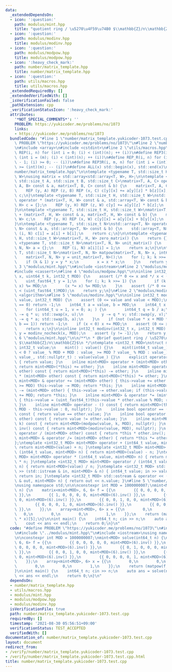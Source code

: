 ```yaml
---
data:
  _extendedDependsOn:
  - icon: ':question:'
    path: modulus/mint.hpp
    title: "quotient ring / \u5270\u4F59\u74B0 $\\mathbb{Z}/n\\mathbb{Z}$"
  - icon: ':question:'
    path: modulus/modinv.hpp
    title: modulus/modinv.hpp
  - icon: ':question:'
    path: modulus/modpow.hpp
    title: modulus/modpow.hpp
  - icon: ':heavy_check_mark:'
    path: number/matrix_template.hpp
    title: number/matrix_template.hpp
  - icon: ':question:'
    path: utils/macros.hpp
    title: utils/macros.hpp
  _extendedRequiredBy: []
  _extendedVerifiedWith: []
  _isVerificationFailed: false
  _pathExtension: cpp
  _verificationStatusIcon: ':heavy_check_mark:'
  attributes:
    '*NOT_SPECIAL_COMMENTS*': ''
    PROBLEM: https://yukicoder.me/problems/no/1073
    links:
    - https://yukicoder.me/problems/no/1073
  bundledCode: "#line 1 \"number/matrix_template.yukicoder-1073.test.cpp\"\n#define\
    \ PROBLEM \"https://yukicoder.me/problems/no/1073\"\n#line 2 \"number/matrix_template.hpp\"\
    \n#include <array>\n#include <cstdint>\n#line 2 \"utils/macros.hpp\"\n#define\
    \ REP(i, n) for (int i = 0; (i) < (int)(n); ++ (i))\n#define REP3(i, m, n) for\
    \ (int i = (m); (i) < (int)(n); ++ (i))\n#define REP_R(i, n) for (int i = (int)(n)\
    \ - 1; (i) >= 0; -- (i))\n#define REP3R(i, m, n) for (int i = (int)(n) - 1; (i)\
    \ >= (int)(m); -- (i))\n#define ALL(x) std::begin(x), std::end(x)\n#line 5 \"\
    number/matrix_template.hpp\"\n\ntemplate <typename T, std::size_t H, std::size_t\
    \ W>\nusing matrix = std::array<std::array<T, W>, H>;\n\ntemplate <typename T,\
    \ std::size_t A, std::size_t B, std::size_t C>\nmatrix<T, A, C> operator * (matrix<T,\
    \ A, B> const & a, matrix<T, B, C> const & b) {\n    matrix<T, A, C> c = {};\n\
    \    REP (y, A) REP (z, B) REP (x, C) c[y][x] += a[y][z] * b[z][x];\n    return\
    \ c;\n}\ntemplate <typename T, std::size_t H, std::size_t W>\nstd::array<T, H>\
    \ operator * (matrix<T, H, W> const & a, std::array<T, W> const & b) {\n    std::array<T,\
    \ H> c = {};\n    REP (y, H) REP (z, W) c[y] += a[y][z] * b[z];\n    return c;\n\
    }\n\ntemplate <typename T, std::size_t H, std::size_t W>\nmatrix<T, H, W> operator\
    \ + (matrix<T, H, W> const & a, matrix<T, H, W> const & b) {\n    matrix<T, H,\
    \ W> c;\n    REP (y, H) REP (x, W) c[y][x] = a[y][x] + b[y][x];\n    return c;\n\
    }\n\ntemplate <typename T, std::size_t N>\nstd::array<T, N> operator + (std::array<T,\
    \ N> const & a, std::array<T, N> const & b) {\n    std::array<T, N> c;\n    REP\
    \ (i, N) c[i] = a[i] + b[i];\n    return c;\n}\n\ntemplate <typename T, std::size_t\
    \ H, std::size_t W>\nmatrix<T, H, W> zero_matrix() {\n    return {};\n}\n\ntemplate\
    \ <typename T, std::size_t N>\nmatrix<T, N, N> unit_matrix() {\n    matrix<T,\
    \ N, N> a = {};\n    REP (i, N) a[i][i] = 1;\n    return a;\n}\n\ntemplate <typename\
    \ T, std::size_t N>\nmatrix<T, N, N> matpow(matrix<T, N, N> x, int64_t k) {\n\
    \    matrix<T, N, N> y = unit_matrix<T, N>();\n    for (; k; k >>= 1) {\n    \
    \    if (k & 1) y = y * x;\n        x = x * x;\n    }\n    return y;\n}\n#line\
    \ 3 \"modulus/mint.hpp\"\n#include <iostream>\n#line 2 \"modulus/modpow.hpp\"\n\
    #include <cassert>\n#line 4 \"modulus/modpow.hpp\"\n\ninline int32_t modpow(uint_fast64_t\
    \ x, uint64_t k, int32_t MOD) {\n    assert (/* 0 <= x and */ x < (uint_fast64_t)MOD);\n\
    \    uint_fast64_t y = 1;\n    for (; k; k >>= 1) {\n        if (k & 1) (y *=\
    \ x) %= MOD;\n        (x *= x) %= MOD;\n    }\n    assert (/* 0 <= y and */ y\
    \ < (uint_fast64_t)MOD);\n    return y;\n}\n#line 2 \"modulus/modinv.hpp\"\n#include\
    \ <algorithm>\n#line 5 \"modulus/modinv.hpp\"\n\ninline int32_t modinv_nocheck(int32_t\
    \ value, int32_t MOD) {\n    assert (0 <= value and value < MOD);\n    if (value\
    \ == 0) return -1;\n    int64_t a = value, b = MOD;\n    int64_t x = 0, y = 1;\n\
    \    for (int64_t u = 1, v = 0; a; ) {\n        int64_t q = b / a;\n        x\
    \ -= q * u; std::swap(x, u);\n        y -= q * v; std::swap(y, v);\n        b\
    \ -= q * a; std::swap(b, a);\n    }\n    if (not (value * x + MOD * y == b and\
    \ b == 1)) return -1;\n    if (x < 0) x += MOD;\n    assert (0 <= x and x < MOD);\n\
    \    return x;\n}\n\ninline int32_t modinv(int32_t x, int32_t MOD) {\n    int32_t\
    \ y = modinv_nocheck(x, MOD);\n    assert (y != -1);\n    return y;\n}\n#line\
    \ 6 \"modulus/mint.hpp\"\n\n/**\n * @brief quotient ring / \u5270\u4F59\u74B0\
    \ $\\mathbb{Z}/n\\mathbb{Z}$\n */\ntemplate <int32_t MOD>\nstruct mint {\n   \
    \ int32_t value;\n    mint() : value() {}\n    mint(int64_t value_) : value(value_\
    \ < 0 ? value_ % MOD + MOD : value_ >= MOD ? value_ % MOD : value_) {}\n    mint(int32_t\
    \ value_, std::nullptr_t) : value(value_) {}\n    explicit operator bool() const\
    \ { return value; }\n    inline mint<MOD> operator + (mint<MOD> other) const {\
    \ return mint<MOD>(*this) += other; }\n    inline mint<MOD> operator - (mint<MOD>\
    \ other) const { return mint<MOD>(*this) -= other; }\n    inline mint<MOD> operator\
    \ * (mint<MOD> other) const { return mint<MOD>(*this) *= other; }\n    inline\
    \ mint<MOD> & operator += (mint<MOD> other) { this->value += other.value; if (this->value\
    \ >= MOD) this->value -= MOD; return *this; }\n    inline mint<MOD> & operator\
    \ -= (mint<MOD> other) { this->value -= other.value; if (this->value <    0) this->value\
    \ += MOD; return *this; }\n    inline mint<MOD> & operator *= (mint<MOD> other)\
    \ { this->value = (uint_fast64_t)this->value * other.value % MOD; return *this;\
    \ }\n    inline mint<MOD> operator - () const { return mint<MOD>(this->value ?\
    \ MOD - this->value : 0, nullptr); }\n    inline bool operator == (mint<MOD> other)\
    \ const { return value == other.value; }\n    inline bool operator != (mint<MOD>\
    \ other) const { return value != other.value; }\n    inline mint<MOD> pow(uint64_t\
    \ k) const { return mint<MOD>(modpow(value, k, MOD), nullptr); }\n    inline mint<MOD>\
    \ inv() const { return mint<MOD>(modinv(value, MOD), nullptr); }\n    inline mint<MOD>\
    \ operator / (mint<MOD> other) const { return *this * other.inv(); }\n    inline\
    \ mint<MOD> & operator /= (mint<MOD> other) { return *this *= other.inv(); }\n\
    };\ntemplate <int32_t MOD> mint<MOD> operator + (int64_t value, mint<MOD> n) {\
    \ return mint<MOD>(value) + n; }\ntemplate <int32_t MOD> mint<MOD> operator -\
    \ (int64_t value, mint<MOD> n) { return mint<MOD>(value) - n; }\ntemplate <int32_t\
    \ MOD> mint<MOD> operator * (int64_t value, mint<MOD> n) { return mint<MOD>(value)\
    \ * n; }\ntemplate <int32_t MOD> mint<MOD> operator / (int64_t value, mint<MOD>\
    \ n) { return mint<MOD>(value) / n; }\ntemplate <int32_t MOD> std::istream & operator\
    \ >> (std::istream & in, mint<MOD> & n) { int64_t value; in >> value; n = value;\
    \ return in; }\ntemplate <int32_t MOD> std::ostream & operator << (std::ostream\
    \ & out, mint<MOD> n) { return out << n.value; }\n#line 5 \"number/matrix_template.yukicoder-1073.test.cpp\"\
    \nusing namespace std;\n\n\nconstexpr int MOD = 1000000007;\nmint<MOD> solve(int64_t\
    \ n) {\n    matrix<mint<MOD>, 6, 6> f = {{\n        {{ 0, 0, 0, 0, 0, mint<MOD>(6).inv()\
    \ }},\n        {{ 1, 0, 0, 0, 0, mint<MOD>(6).inv() }},\n        {{ 0, 1, 0, 0,\
    \ 0, mint<MOD>(6).inv() }},\n        {{ 0, 0, 1, 0, 0, mint<MOD>(6).inv() }},\n\
    \        {{ 0, 0, 0, 1, 0, mint<MOD>(6).inv() }},\n        {{ 0, 0, 0, 0, 1, mint<MOD>(6).inv()\
    \ }},\n    }};\n    array<mint<MOD>, 6> x = {{\n        0,\n        0,\n     \
    \   0,\n        0,\n        0,\n        1,\n    }};\n    return (matpow(f, n)\
    \ * x)[5];\n}\n\nint main() {\n    int64_t n; cin >> n;\n    auto ans = solve(n);\n\
    \    cout << ans << endl;\n    return 0;\n}\n"
  code: "#define PROBLEM \"https://yukicoder.me/problems/no/1073\"\n#include \"../number/matrix_template.hpp\"\
    \n#include \"../modulus/mint.hpp\"\n#include <iostream>\nusing namespace std;\n\
    \n\nconstexpr int MOD = 1000000007;\nmint<MOD> solve(int64_t n) {\n    matrix<mint<MOD>,\
    \ 6, 6> f = {{\n        {{ 0, 0, 0, 0, 0, mint<MOD>(6).inv() }},\n        {{ 1,\
    \ 0, 0, 0, 0, mint<MOD>(6).inv() }},\n        {{ 0, 1, 0, 0, 0, mint<MOD>(6).inv()\
    \ }},\n        {{ 0, 0, 1, 0, 0, mint<MOD>(6).inv() }},\n        {{ 0, 0, 0, 1,\
    \ 0, mint<MOD>(6).inv() }},\n        {{ 0, 0, 0, 0, 1, mint<MOD>(6).inv() }},\n\
    \    }};\n    array<mint<MOD>, 6> x = {{\n        0,\n        0,\n        0,\n\
    \        0,\n        0,\n        1,\n    }};\n    return (matpow(f, n) * x)[5];\n\
    }\n\nint main() {\n    int64_t n; cin >> n;\n    auto ans = solve(n);\n    cout\
    \ << ans << endl;\n    return 0;\n}\n"
  dependsOn:
  - number/matrix_template.hpp
  - utils/macros.hpp
  - modulus/mint.hpp
  - modulus/modpow.hpp
  - modulus/modinv.hpp
  isVerificationFile: true
  path: number/matrix_template.yukicoder-1073.test.cpp
  requiredBy: []
  timestamp: '2021-08-30 05:56:51+09:00'
  verificationStatus: TEST_ACCEPTED
  verifiedWith: []
documentation_of: number/matrix_template.yukicoder-1073.test.cpp
layout: document
redirect_from:
- /verify/number/matrix_template.yukicoder-1073.test.cpp
- /verify/number/matrix_template.yukicoder-1073.test.cpp.html
title: number/matrix_template.yukicoder-1073.test.cpp
---
```

